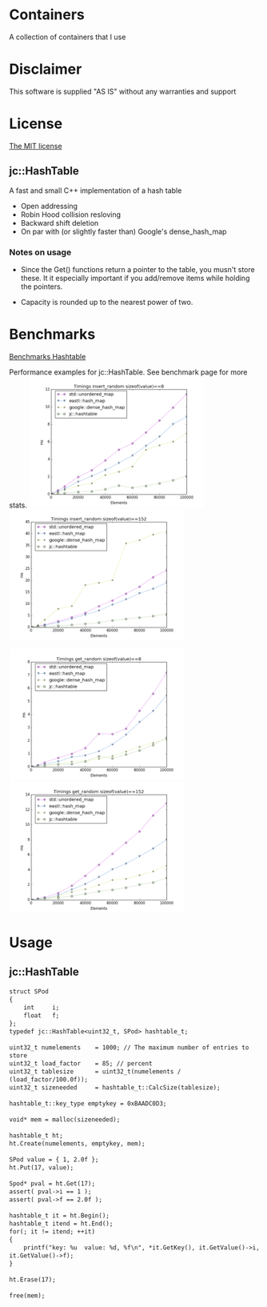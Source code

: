 # Containers

A collection of containers that I use

# Disclaimer

This software is supplied "AS IS" without any warranties and support

# License

[The MIT license](http://choosealicense.com/licenses/mit/)


## jc::HashTable

A fast and small C++ implementation of a hash table

* Open addressing
* Robin Hood collision resloving
* Backward shift deletion
* On par with (or slightly faster than) Google's dense_hash_map

### Notes on usage

* Since the Get() functions return a pointer to the table, you musn't store these.
It it especially important if you add/remove items while holding the pointers.

* Capacity is rounded up to the nearest power of two.

# Benchmarks

[Benchmarks Hashtable](benchmarks/benchmarks_ht.md)

Performance examples for jc::HashTable. See benchmark page for more stats.
<img src="./images/timings_insert_random_sizeof(value)==8.png" alt="Timings insert_random size=8" width="350">
<img src="./images/timings_insert_random_sizeof(value)==152.png" alt="Timings insert_random size=152" width="350">

<img src="./images/timings_get_random_sizeof(value)==8.png" alt="Timings get_random size=8" width="350">
<img src="./images/timings_get_random_sizeof(value)==152.png" alt="Timings get_random size=152" width="350">

# Usage

## jc::HashTable

    struct SPod
    {
        int     i;
        float   f;
    };
    typedef jc::HashTable<uint32_t, SPod> hashtable_t;
    
    uint32_t numelements    = 1000; // The maximum number of entries to store
    uint32_t load_factor    = 85; // percent
    uint32_t tablesize      = uint32_t(numelements / (load_factor/100.0f)); 
    uint32_t sizeneeded     = hashtable_t::CalcSize(tablesize);
    
    hashtable_t::key_type emptykey = 0xBAADC0D3;
     
    void* mem = malloc(sizeneeded);
    
    hashtable_t ht;
    ht.Create(numelements, emptykey, mem);
    
    SPod value = { 1, 2.0f };
    ht.Put(17, value);
    
    Spod* pval = ht.Get(17);
    assert( pval->i == 1 );
    assert( pval->f == 2.0f );
    
    hashtable_t it = ht.Begin();
    hashtable_t itend = ht.End();
    for(; it != itend; ++it)
    {
        printf("key: %u  value: %d, %f\n", *it.GetKey(), it.GetValue()->i, it.GetValue()->f);
    }
    
    ht.Erase(17);
    
    free(mem);

    